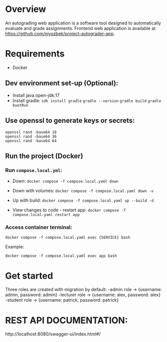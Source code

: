 # Overview
An autograding web application is a software tool designed to automatically evaluate and grade assignments.
Frontend web application is available at https://github.com/niyozbek/project-autograder-app.

# Requirements
- Docker

## Dev environment set-up (Optional):
- Install java open-jdk:17
- Install gradle:
  `sdk install gradle`
  `gradle --version`
  `gradle build`
  `gradle bootRun`

## Use openssl to generate keys or secrets:
    openssl rand -base64 18
    openssl rand -base64 36
    openssl rand -base64 64

## Run the project (Docker)

### Run `compose.local.yml`:
- Down:
  `docker compose -f compose.local.yaml down`

- Down with volumes:
  `docker compose -f compose.local.yaml down -v`

- Up with build:
  `docker compose -f compose.local.yaml up --build -d`

- View changes to code - restart app:
  `docker compose -f compose.local.yaml restart app`

### Access container terminal:
    docker compose -f compose.local.yaml exec {SERVICE} bash
Example:

    docker compose -f compose.local.yaml exec app bash

# Get started
Three roles are created with migration by default:
-admin role -> {username: admin, password: admin}
-lecturer role -> {username: alex, password: alex}
-student role -> {username: patrick, password: patrick}

# REST API DOCUMENTATION: 
http://localhost:8080/swagger-ui/index.html#/
